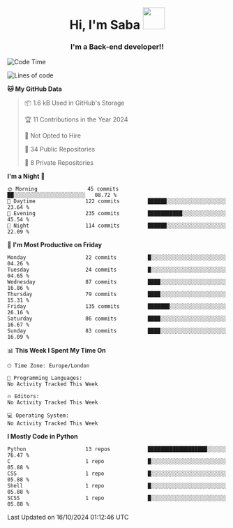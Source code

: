 <h1 align="center">Hi, I'm Saba <img src="https://media.giphy.com/media/EdB2g3VFDoKs57oe1w/giphy.gif" width="50"></h1>
<h3 align="center">I'm a Back-end developer!!</h3>

<!--START_SECTION:waka-->
![Code Time](http://img.shields.io/badge/Code%20Time-805%20hrs%207%20mins-blue)

![Lines of code](https://img.shields.io/badge/From%20Hello%20World%20I%27ve%20Written-94.8%20thousand%20lines%20of%20code-blue)

**🐱 My GitHub Data** 

> 📦 1.6 kB Used in GitHub's Storage 
 > 
> 🏆 11 Contributions in the Year 2024
 > 
> 🚫 Not Opted to Hire
 > 
> 📜 34 Public Repositories 
 > 
> 🔑 8 Private Repositories 
 > 
**I'm a Night 🦉** 

```text
🌞 Morning                45 commits          ██░░░░░░░░░░░░░░░░░░░░░░░   08.72 % 
🌆 Daytime                122 commits         ██████░░░░░░░░░░░░░░░░░░░   23.64 % 
🌃 Evening                235 commits         ███████████░░░░░░░░░░░░░░   45.54 % 
🌙 Night                  114 commits         ██████░░░░░░░░░░░░░░░░░░░   22.09 % 
```
📅 **I'm Most Productive on Friday** 

```text
Monday                   22 commits          █░░░░░░░░░░░░░░░░░░░░░░░░   04.26 % 
Tuesday                  24 commits          █░░░░░░░░░░░░░░░░░░░░░░░░   04.65 % 
Wednesday                87 commits          ████░░░░░░░░░░░░░░░░░░░░░   16.86 % 
Thursday                 79 commits          ████░░░░░░░░░░░░░░░░░░░░░   15.31 % 
Friday                   135 commits         ███████░░░░░░░░░░░░░░░░░░   26.16 % 
Saturday                 86 commits          ████░░░░░░░░░░░░░░░░░░░░░   16.67 % 
Sunday                   83 commits          ████░░░░░░░░░░░░░░░░░░░░░   16.09 % 
```


📊 **This Week I Spent My Time On** 

```text
🕑︎ Time Zone: Europe/London

💬 Programming Languages: 
No Activity Tracked This Week

🔥 Editors: 
No Activity Tracked This Week

💻 Operating System: 
No Activity Tracked This Week
```

**I Mostly Code in Python** 

```text
Python                   13 repos            ███████████████████░░░░░░   76.47 % 
C                        1 repo              █░░░░░░░░░░░░░░░░░░░░░░░░   05.88 % 
CSS                      1 repo              █░░░░░░░░░░░░░░░░░░░░░░░░   05.88 % 
Shell                    1 repo              █░░░░░░░░░░░░░░░░░░░░░░░░   05.88 % 
SCSS                     1 repo              █░░░░░░░░░░░░░░░░░░░░░░░░   05.88 % 
```




 Last Updated on 16/10/2024 01:12:46 UTC
<!--END_SECTION:waka-->
